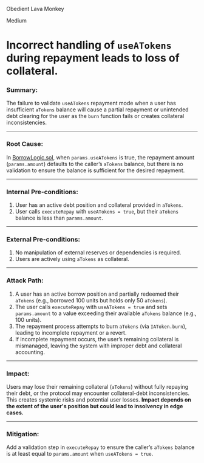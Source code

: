 Obedient Lava Monkey

Medium

# Incorrect handling of `useATokens` during repayment leads to loss of collateral.

### **Summary:**  
The failure to validate `useATokens` repayment mode when a user has insufficient `aTokens` balance will cause a partial repayment or unintended debt clearing for the user as the `burn` function fails or creates collateral inconsistencies.

---

### **Root Cause:**  
In [BorrowLogic.sol](https://github.com/sherlock-audit/2025-01-aave-v3-3/blob/main/aave-v3-origin/src/contracts/protocol/libraries/logic/BorrowLogic.sol#L188), when `params.useATokens` is true, the repayment amount (`params.amount`) defaults to the caller’s `aTokens` balance, but there is no validation to ensure the balance is sufficient for the desired repayment.

---

### **Internal Pre-conditions:**  
1. User has an active debt position and collateral provided in `aTokens`.
2. User calls `executeRepay` with `useATokens = true`, but their `aTokens` balance is less than `params.amount`.

---

### **External Pre-conditions:**  
1. No manipulation of external reserves or dependencies is required.
2. Users are actively using `aTokens` as collateral.

---

### **Attack Path:**  
1. A user has an active borrow position and partially redeemed their `aTokens` (e.g., borrowed 100 units but holds only 50 `aTokens`).
2. The user calls `executeRepay` with `useATokens = true` and sets `params.amount` to a value exceeding their available `aTokens` balance (e.g., 100 units).  
3. The repayment process attempts to burn `aTokens` (via `IAToken.burn`), leading to incomplete repayment or a revert.  
4. If incomplete repayment occurs, the user’s remaining collateral is mismanaged, leaving the system with improper debt and collateral accounting.

---

### **Impact:**  
Users may lose their remaining collateral (`aTokens`) without fully repaying their debt, or the protocol may encounter collateral-debt inconsistencies. This creates systemic risks and potential user losses. **Impact depends on the extent of the user's position but could lead to insolvency in edge cases.**

---

### **Mitigation:**  
Add a validation step in `executeRepay` to ensure the caller’s `aTokens` balance is at least equal to `params.amount` when `useATokens = true`.